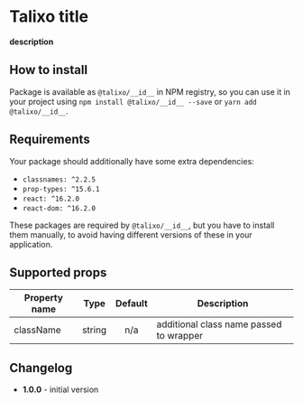 # Talixo __title__

__description__

## How to install

Package is available as `@talixo/__id__` in NPM registry, so you can use it in your project
using `npm install @talixo/__id__ --save` or `yarn add @talixo/__id__`.

## Requirements

Your package should additionally have some extra dependencies:

- `classnames: ^2.2.5`
- `prop-types: ^15.6.1`
- `react: ^16.2.0`
- `react-dom: ^16.2.0`

These packages are required by `@talixo/__id__`, but you have to install them manually,
to avoid having different versions of these in your application.

## Supported props

Property name | Type      | Default | Description                    
--------------|-----------|:-------:|--------------------------------
className     | string    | n/a     | additional class name passed to wrapper

## Changelog

- **1.0.0** - initial version

